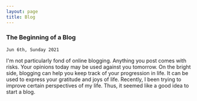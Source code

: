```yaml
---
layout: page
title: Blog
---
```


### The Beginning of a Blog

`Jun 6th, Sunday 2021`

I'm not particularly fond of online blogging. Anything you post comes with risks. Your opinions today may be used against you tomorrow. On the bright side, blogging can help you keep track of your progression in life. It can be used to express your gratitude and joys of life. Recently, I been trying to improve certain perspectives of my life. Thus, it seemed like a good idea to start a blog. 


